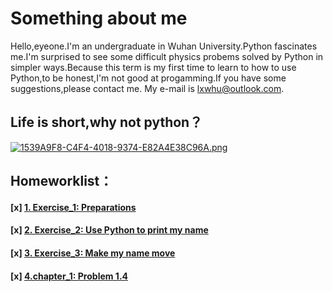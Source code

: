 # Something about me
   Hello,eyeone.I'm an undergraduate in Wuhan University.Python fascinates me.I'm surprised to see some difficult physics probems solved by Python in simpler ways.Because this term is my first time to learn to how to use Python,to be honest,I'm not good at progamming.If you have some suggestions,please contact me. My e-mail is lxwhu@outlook.com.
## Life is short,why not python？
[![1539A9F8-C4F4-4018-9374-E82A4E38C96A.png](https://i.loli.net/2017/09/17/59be01d964318.png)](https://i.loli.net/2017/09/17/59be01d964318.png)
## Homeworklist：
#### [x] [1. Exercise_1: Preparations](https://www.zybuluo.com/lumato/note/884484)
#### [x] [2. Exercise_2: Use Python to print my name](https://www.zybuluo.com/lumato/note/885006)
#### [x] [3. Exercise_3: Make my name move](https://www.zybuluo.com/lumato/note/893280)
#### [x] [4.chapter_1: Problem 1.4](https://www.zybuluo.com/lumato/note/902949)
